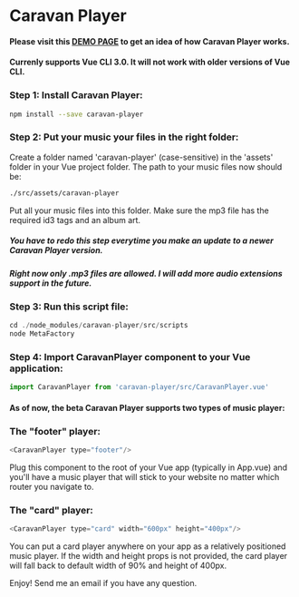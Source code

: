 # Caravan Player

#### Please visit this [DEMO PAGE](https://caravan-player.firebaseapp.com/#/) to get an idea of how Caravan Player works.

#### Currenly supports Vue CLI 3.0. It will not work with older versions of Vue CLI.

### Step 1: Install Caravan Player:
```sh
npm install --save caravan-player
```
### Step 2: Put your music your files in the right folder:
Create a folder named 'caravan-player' (case-sensitive) in the 'assets' folder in your Vue project folder. The path to your music files now should be:
```sh
./src/assets/caravan-player
```
Put all your music files into this folder.  Make sure the mp3 file has the required id3 tags and an album art.

##### You have to redo this step everytime you make an update to a newer Caravan Player version.

#####  Right now only .mp3 files are allowed. I will add more audio extensions support in the future.

### Step 3: Run this script file:

```ts
cd ./node_modules/caravan-player/src/scripts
node MetaFactory
```

### Step 4: Import CaravanPlayer component to your Vue application:

```js
import CaravanPlayer from 'caravan-player/src/CaravanPlayer.vue'
```

#### As of now, the beta Caravan Player supports two types of music player:

### The "footer" player:

```js
<CaravanPlayer type="footer"/>
```

Plug this component to the root of your Vue app (typically in App.vue) and you'll have a music player that will stick to your website no matter which router you navigate to.

### The "card" player:

```js
<CaravanPlayer type="card" width="600px" height="400px"/>
```
You can put a card player anywhere on your app as a relatively positioned music player. If the width and height props is not provided, the card player will fall back to default width of 90% and height of 400px.

Enjoy! Send me an email if you have any question.
